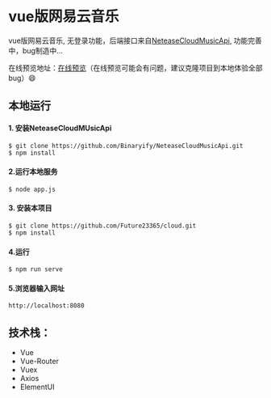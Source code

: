 # vue版网易云音乐

vue版网易云音乐, 无登录功能，后端接口来自<a href="https://github.com/Binaryify/NeteaseCloudMusicApi" target="_blank">NeteaseCloudMusicApi</a>, 功能完善中，bug制造中...

在线预览地址：<a href="http://www.pinlepinle.com/cloud" target="_blank">在线预览</a>（在线预览可能会有问题，建议克隆项目到本地体验全部bug）:smile:

## 本地运行

#### 1. 安装NeteaseCloudMUsicApi

~~~ 
$ git clone https://github.com/Binaryify/NeteaseCloudMusicApi.git
$ npm install
~~~

#### 2.运行本地服务

```
$ node app.js
```

#### 3. 安装本项目

```
$ git clone https://github.com/Future23365/cloud.git
$ npm install
```

#### 4.运行

```
$ npm run serve
```

#### 5.浏览器输入网址

~~~ 
http://localhost:8080
~~~

## 技术栈：

- Vue
- Vue-Router
- Vuex
- Axios
- ElementUI